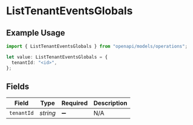 # ListTenantEventsGlobals

## Example Usage

```typescript
import { ListTenantEventsGlobals } from "openapi/models/operations";

let value: ListTenantEventsGlobals = {
  tenantId: "<id>",
};
```

## Fields

| Field              | Type               | Required           | Description        |
| ------------------ | ------------------ | ------------------ | ------------------ |
| `tenantId`         | *string*           | :heavy_minus_sign: | N/A                |